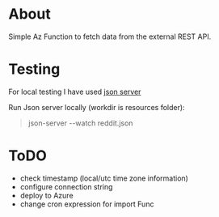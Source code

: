 # About

Simple Az Function to fetch data from the external REST API.

# Testing 

For local testing I have used [json server](https://www.npmjs.com/package/json-server)

Run Json server locally (workdir is resources folder): 
>json-server --watch reddit.json

# ToDO

- check timestamp (local/utc time zone information) 
- configure connection string 
- deploy to Azure 
- change cron expression for import Func 